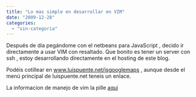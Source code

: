 ```yaml
---
title: "Lo mas simple en desarrollar en VIM"
date: "2009-12-28"
categories: 
  - "sin-categoria"
---
```


Después de día pegándome con el netbeans para JavaScript , decido ir directamente a usar VIM con resaltado. Que bonito es tener un server con ssh , estoy desarrollando directamente en el hosting de este blog.

Podéis cotillear en www.luispuente.net/jsgooglemaps , aunque desde el menú principal de luispuente.net teneis un enlace.

La informacion de manejo de vim la pille [aqui](https://juanjoalvarez.net/es/detail/2009/jun/25/vim-en-2-minutos/)
